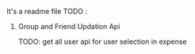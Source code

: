 It's a readme file
TODO :

1.  Group and Friend Updation Api

    TODO: get all user api for user selection in expense
